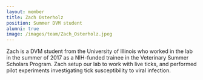 ```yaml
---
layout: member
title: Zach Osterholz
position: Summer DVM student
alumni: true
image: /images/team/Zach_Osterholz.jpeg
---
```


Zach is a DVM student from the University of Illinois who worked in the lab in the summer of 2017 as a NIH-funded trainee in the Veterinary Summer Scholars Program.  Zach setup our lab to work with live ticks, and performed pilot experiments investigating tick susceptibility to viral infection. 

